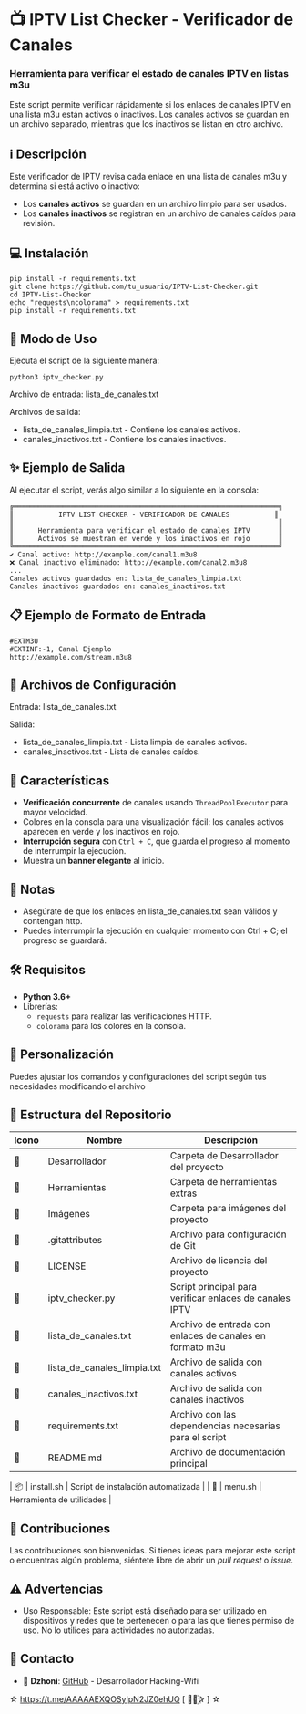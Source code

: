 ﻿# 📺 IPTV List Checker - Verificador de Canales

### Herramienta para verificar el estado de canales IPTV en listas m3u
Este script permite verificar rápidamente si los enlaces de canales IPTV en una lista m3u están activos o inactivos. Los canales activos se guardan en un archivo separado, mientras que los inactivos se listan en otro archivo.

## :information_source: Descripción
Este verificador de IPTV revisa cada enlace en una lista de canales m3u y determina si está activo o inactivo:
- Los **canales activos** se guardan en un archivo limpio para ser usados.
- Los **canales inactivos** se registran en un archivo de canales caídos para revisión.

## :computer: Instalación
```python3
pip install -r requirements.txt
git clone https://github.com/tu_usuario/IPTV-List-Checker.git
cd IPTV-List-Checker
echo "requests\ncolorama" > requirements.txt
pip install -r requirements.txt
```

## :rocket: Modo de Uso
Ejecuta el script de la siguiente manera:

```python3
python3 iptv_checker.py
```

Archivo de entrada: lista_de_canales.txt

Archivos de salida:
- lista_de_canales_limpia.txt - Contiene los canales activos.
- canales_inactivos.txt - Contiene los canales inactivos.

## ✨ Ejemplo de Salida

Al ejecutar el script, verás algo similar a lo siguiente en la consola:

```plaintext
╔═════════════════════════════════════════════════════════════════╗
║           IPTV LIST CHECKER - VERIFICADOR DE CANALES           ║
║                                                                 ║
║      Herramienta para verificar el estado de canales IPTV       ║
║      Activos se muestran en verde y los inactivos en rojo       ║
╚═════════════════════════════════════════════════════════════════╝
✔️ Canal activo: http://example.com/canal1.m3u8
❌ Canal inactivo eliminado: http://example.com/canal2.m3u8
...
Canales activos guardados en: lista_de_canales_limpia.txt
Canales inactivos guardados en: canales_inactivos.txt
```

## 📋 Ejemplo de Formato de Entrada 
```plaintext
#EXTM3U
#EXTINF:-1, Canal Ejemplo
http://example.com/stream.m3u8
```

## 🔧 Archivos de Configuración

Entrada: lista_de_canales.txt

Salida:
- lista_de_canales_limpia.txt - Lista limpia de canales activos.
- canales_inactivos.txt - Lista de canales caídos.


## :star2: Características

- **Verificación concurrente** de canales usando `ThreadPoolExecutor` para mayor velocidad.
- Colores en la consola para una visualización fácil: los canales activos aparecen en verde y los inactivos en rojo.
- **Interrupción segura** con `Ctrl + C`, que guarda el progreso al momento de interrumpir la ejecución.
- Muestra un **banner elegante** al inicio.

## :bookmark_tabs: Notas

- Asegúrate de que los enlaces en lista_de_canales.txt sean válidos y contengan http.
- Puedes interrumpir la ejecución en cualquier momento con Ctrl + C; el progreso se guardará.

## :hammer_and_wrench: Requisitos 

- **Python 3.6+**
- Librerías:
  - `requests` para realizar las verificaciones HTTP.
  - `colorama` para los colores en la consola.

## :memo: Personalización

Puedes ajustar los comandos y configuraciones del script según tus necesidades modificando el archivo `   `

## :open_file_folder: Estructura del Repositorio

| Icono            | Nombre                      | Descripción                                              |
|------------------|-----------------------------|----------------------------------------------------------|
| :file_folder:    | Desarrollador               | Carpeta de Desarrollador del proyecto                    |
| :file_folder:    | Herramientas                | Carpeta de herramientas extras                           |
| :file_folder:    | Imágenes                    | Carpeta para imágenes del proyecto                       |
| :page_facing_up: | .gitattributes              | Archivo para configuración de Git                        |
| :page_facing_up: | LICENSE                     | Archivo de licencia del proyecto                         |
| :page_facing_up: | iptv_checker.py             | Script principal para verificar enlaces de canales IPTV  |
| :page_facing_up: | lista_de_canales.txt        | Archivo de entrada con enlaces de canales en formato m3u |
| :page_facing_up: | lista_de_canales_limpia.txt | Archivo de salida con canales activos                    |
| :page_facing_up: | canales_inactivos.txt       | Archivo de salida con canales inactivos                  |
| :page_facing_up: | requirements.txt            | Archivo con las dependencias necesarias para el script   |
| :book:           | README.md                   | Archivo de documentación principal                       |

| :package:        | install.sh          | Script de instalación automatizada        |
| :page_facing_up: | menu.sh             | Herramienta de utilidades                 |

## :star2: Contribuciones

Las contribuciones son bienvenidas. Si tienes ideas para mejorar este script o encuentras algún problema, siéntete libre de abrir un *pull request* o *issue*.

## :warning: Advertencias

- Uso Responsable: Este script está diseñado para ser utilizado en dispositivos y redes que te pertenecen o para las que tienes permiso de uso. No lo utilices para actividades no autorizadas.

## :email: Contacto 
* :busts_in_silhouette: **Dzhoni**: [GitHub](https://github.com/AAAAAEXQOSyIpN2JZ0ehUQ/Hacking-Wifi) - Desarrollador Hacking-Wifi

☆ https://t.me/AAAAAEXQOSyIpN2JZ0ehUQ [  ⃘⃤꙰✰ ] ☆
